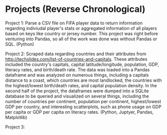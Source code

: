 # Projects (Reverse Chronological)

Project 1: Parse a CSV file on FIFA player data to return information regarding indiviudal player's stats or aggregated information of all players based on keys like country or jersey number. This project was right before venturing into Pandas, so all of the work was done was without Pandas or SQL. (Python)

Project 2: Scraped data regarding countries and their attributes from http://techslides.com/list-of-countries-and-capitals. These attributes included the country's capitals, capital latitude/longitude, population, GDP, literacy rates, and birth/death rate. The data was loaded into a Pandas dataframe and was analyzed on numerous things, including a capitals distance to a coast, which countries are most landlocked, the countries with the highest/lowest birth/death rates, and capital population density. In the second half of the project, the dataframes were dumped into a SQLite database to be queried and visualized on several things, including the number of countries per continent, population per continent, highest/lowest GDP per country, and interesting scatterplots, such as phone usage on GDP per capita or GDP per capita on literacy rates. (Python, Juptyer, Pandas, Matplotlib)

Project 3: 

